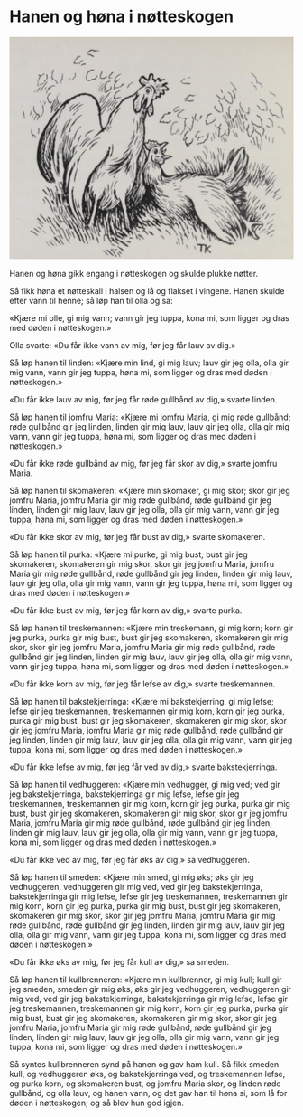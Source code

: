 # Hanen og høna i nøtteskogen

![Hanen og høna](./hanen_og.png)

Hanen og høna gikk engang i nøtteskogen og skulde plukke nøtter.

Så fikk høna et nøtteskall i halsen og lå og flakset i vingene. Hanen skulde efter vann til henne; så løp han til olla og sa:

«Kjære mi olle, gi mig vann; vann gir jeg tuppa, kona mi, som ligger og dras med døden i nøtteskogen.»

Olla svarte: «Du får ikke vann av mig, før jeg får lauv av dig.»

Så løp hanen til linden: «Kjære min lind, gi mig lauv; lauv gir jeg olla, olla gir mig vann, vann gir jeg tuppa, høna mi, som ligger og dras med døden i nøtteskogen.»

«Du får ikke lauv av mig, før jeg får røde gullbånd av dig,» svarte linden.

Så løp hanen til jomfru Maria: «Kjære mi jomfru Maria, gi mig røde gullbånd; røde gullbånd gir jeg linden, linden gir mig lauv, lauv gir jeg olla, olla gir mig vann, vann gir jeg tuppa, høna mi, som ligger og dras med døden i nøtteskogen.»

«Du får ikke røde gullbånd av mig, før jeg får skor av dig,» svarte jomfru Maria.

Så løp hanen til skomakeren: «Kjære min skomaker, gi mig skor; skor gir jeg jomfru Maria, jomfru Maria gir mig røde gullbånd, røde gullbånd gir jeg linden, linden gir mig lauv, lauv gir jeg olla, olla gir mig vann, vann gir jeg tuppa, høna mi, som ligger og dras med døden i nøtteskogen.»

«Du får ikke skor av mig, før jeg får bust av dig,» svarte skomakeren.

Så løp hanen til purka: «Kjære mi purke, gi mig bust; bust gir jeg skomakeren, skomakeren gir mig skor, skor gir jeg jomfru Maria, jomfru Maria gir mig røde gullbånd, røde gullbånd gir jeg linden, linden gir mig lauv, lauv gir jeg olla, olla gir mig vann, vann gir jeg tuppa, høna mi, som ligger og dras med døden i nøtteskogen.»

«Du får ikke bust av mig, før jeg får korn av dig,» svarte purka.

Så løp hanen til treskemannen: «Kjære min treskemann, gi mig korn; korn gir jeg purka, purka gir mig bust, bust gir jeg skomakeren, skomakeren gir mig skor, skor gir jeg jomfru Maria, jomfru Maria gir mig røde gullbånd, røde gullbånd gir jeg linden, linden gir mig lauv, lauv gir jeg olla, olla gir mig vann, vann gir jeg tuppa, høna mi, som ligger og dras med døden i nøtteskogen.»

«Du får ikke korn av mig, før jeg får lefse av dig,» svarte treskemannen.

Så løp hanen til bakstekjerringa: «Kjære mi bakstekjerring, gi mig lefse; lefse gir jeg treskemannen, treskemannen gir mig korn, korn gir jeg purka, purka gir mig bust, bust gir jeg skomakeren, skomakeren gir mig skor, skor gir jeg jomfru Maria, jomfru Maria gir mig røde gullbånd, røde gullbånd gir jeg linden, linden gir mig lauv, lauv gir jeg olla, olla gir mig vann, vann gir jeg tuppa, kona mi, som ligger og dras med døden i nøtteskogen.»

«Du får ikke lefse av mig, før jeg får ved av dig,» svarte bakstekjerringa.

Så løp hanen til vedhuggeren: «Kjære min vedhugger, gi mig ved; ved gir jeg bakstekjerringa, bakstekjerringa gir mig lefse, lefse gir jeg treskemannen, treskemannen gir mig korn, korn gir jeg purka, purka gir mig bust, bust gir jeg skomakeren, skomakeren gir mig skor, skor gir jeg jomfru Maria, jomfru Maria gir mig røde gullbånd, røde gullbånd gir jeg linden, linden gir mig lauv, lauv gir jeg olla, olla gir mig vann, vann gir jeg tuppa, kona mi, som ligger og dras med døden i nøtteskogen.»

«Du får ikke ved av mig, før jeg får øks av dig,» sa vedhuggeren.

Så løp hanen til smeden: «Kjære min smed, gi mig øks; øks gir jeg vedhuggeren, vedhuggeren gir mig ved, ved gir jeg bakstekjerringa, bakstekjerringa gir mig lefse, lefse gir jeg treskemannen, treskemannen gir mig korn, korn gir jeg purka, purka gir mig bust, bust gir jeg skomakeren, skomakeren gir mig skor, skor gir jeg jomfru Maria, jomfru Maria gir mig røde gullbånd, røde gullbånd gir jeg linden, linden gir mig lauv, lauv gir jeg olla, olla gir mig vann, vann gir jeg tuppa, kona mi, som ligger og dras med døden i nøtteskogen.»

«Du får ikke øks av mig, før jeg får kull av dig,» sa smeden.

Så løp hanen til kullbrenneren: «Kjære min kullbrenner, gi mig kull; kull gir jeg smeden, smeden gir mig øks, øks gir jeg vedhuggeren, vedhuggeren gir mig ved, ved gir jeg bakstekjerringa, bakstekjerringa gir mig lefse, lefse gir jeg treskemannen, treskemannen gir mig korn, korn gir jeg purka, purka gir mig bust, bust gir jeg skomakeren, skomakeren gir mig skor, skor gir jeg jomfru Maria, jomfru Maria gir mig røde gullbånd, røde gullbånd gir jeg linden, linden gir mig lauv, lauv gir jeg olla, olla gir mig vann, vann gir jeg tuppa, kona mi, som ligger og dras med døden i nøtteskogen.»

Så syntes kullbrenneren synd på hanen og gav ham kull. Så fikk smeden kull, og vedhuggeren øks, og bakstekjerringa ved, og treskemannen lefse, og purka korn, og skomakeren bust, og jomfru Maria skor, og linden røde gullbånd, og olla lauv, og hanen vann, og det gav han til høna si, som lå for døden i nøtteskogen; og så blev hun god igjen.
